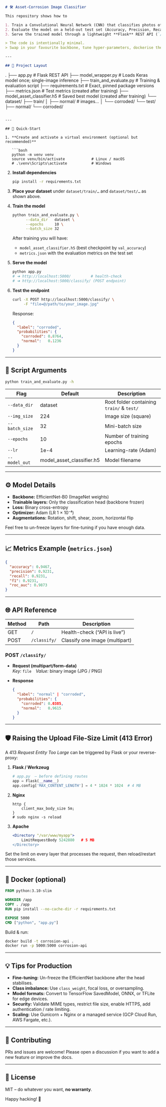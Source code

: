```markdown
# 🛠️ Asset-Corrosion Image Classifier

This repository shows how to

1. Train a Convolutional Neural Network (CNN) that classifies photos of an asset into **normal** or **corroded**  
2. Evaluate the model on a held-out test set (Accuracy, Precision, Recall, F1, ROC-AUC)  
3. Serve the trained model through a lightweight **Flask** REST API (`/classify/`)  

> The code is intentionally minimal.  
> Swap in your favourite backbone, tune hyper-parameters, dockerise the API—everything still works.

---

## 📂 Project Layout

```
.
├── app.py                  # Flask REST API
├── model_wrapper.py        # Loads Keras model once; single-image inference
├── train_and_evaluate.py   # Training & evaluation script
├── requirements.txt        # Exact, pinned package versions
├── metrics.json            # Test metrics (created after training)
├── model_asset_classifier.h5 # Saved best model (created after training)
└── dataset/
    ├── train/
    │   ├── normal/      # images…
    │   └── corroded/
    └── test/
        ├── normal/
        └── corroded/
```

---

## 🚀 Quick-Start

1. **Create and activate a virtual environment (optional but recommended)**

   ```bash
   python -m venv venv
   source venv/bin/activate            # Linux / macOS
   # .\venv\Scripts\activate           # Windows
   ```

2. **Install dependencies**

   ```bash
   pip install -r requirements.txt
   ```

3. **Place your dataset** under `dataset/train/…` and `dataset/test/…` as shown above.

4. **Train the model**

   ```bash
   python train_and_evaluate.py \
         --data_dir   dataset \
         --epochs     10 \
         --batch_size 32
   ```

   After training you will have:

   * `model_asset_classifier.h5` (best checkpoint by `val_accuracy`)  
   * `metrics.json` with the evaluation metrics on the test set

5. **Serve the model**

   ```bash
   python app.py
   # ➜ http://localhost:5000/         # health-check
   # ➜ http://localhost:5000/classify/ (POST endpoint)
   ```

6. **Test the endpoint**

   ```bash
   curl -X POST http://localhost:5000/classify/ \
        -F "file=@/path/to/your_image.jpg"
   ```

   Response:

   ```json
   {
     "label": "corroded",
     "probabilities": {
       "corroded": 0.8764,
       "normal":   0.1236
     }
   }
   ```

---

## 📝 Script Arguments

```bash
python train_and_evaluate.py -h
```

| Flag             | Default | Description                                  |
|------------------|---------|----------------------------------------------|
| `--data_dir`     | dataset | Root folder containing `train/` & `test/`    |
| `--img_size`     | 224     | Image size (square)                          |
| `--batch_size`   | 32      | Mini-batch size                              |
| `--epochs`       | 10      | Number of training epochs                    |
| `--lr`           | 1e-4    | Learning-rate (Adam)                         |
| `--model_out`    | model_asset_classifier.h5 | Model filename            |

---

## ⚙️ Model Details

* **Backbone:** EfficientNet-B0 (ImageNet weights)  
* **Trainable layers:** Only the classification head (backbone frozen)  
* **Loss:** Binary cross-entropy  
* **Optimizer:** Adam (LR 1 × 10⁻⁴)  
* **Augmentations:** Rotation, shift, shear, zoom, horizontal flip  

Feel free to un-freeze layers for fine-tuning if you have enough data.

---

## 📈 Metrics Example (`metrics.json`)

```json
{
  "accuracy": 0.9467,
  "precision": 0.9231,
  "recall": 0.9231,
  "f1": 0.9231,
  "roc_auc": 0.9873
}
```

---

## 🌐 API Reference

| Method | Path          | Description                     |
|--------|---------------|---------------------------------|
| GET    | `/`           | Health-check (“API is live”)    |
| POST   | `/classify/`  | Classify one image (multipart)  |

### POST `/classify/`

* **Request (multipart/form-data)**  
  *Key:* `file` *Value:* binary image (JPG / PNG)

* **Response**

  ```json
  {
    "label": "normal" | "corroded",
    "probabilities": {
      "corroded": 0.0385,
      "normal":   0.9615
    }
  }
  ```

---

## 🛡️ Raising the Upload File-Size Limit (413 Error)

A 413 *Request Entity Too Large* can be triggered by Flask or your reverse-proxy:

1. **Flask / Werkzeug**

   ```python
   # app.py  – before defining routes
   app = Flask(__name__)
   app.config['MAX_CONTENT_LENGTH'] = 4 * 1024 * 1024  # 4 MB
   ```

2. **Nginx**

   ```nginx
   http {
       client_max_body_size 5m;
   }
   # sudo nginx -s reload
   ```

3. **Apache**

   ```apache
   <Directory "/var/www/myapp">
       LimitRequestBody 5242880   # 5 MB
   </Directory>
   ```

Set the limit on every layer that processes the request, then reload/restart those services.

---

## 🐳 Docker (optional)

```Dockerfile
FROM python:3.10-slim

WORKDIR /app
COPY . /app
RUN pip install --no-cache-dir -r requirements.txt

EXPOSE 5000
CMD ["python", "app.py"]
```

Build & run:

```bash
docker build -t corrosion-api .
docker run -p 5000:5000 corrosion-api
```

---

## 💡 Tips for Production

* **Fine-tuning:** Un-freeze the EfficientNet backbone after the head stabilises.  
* **Class imbalance:** Use `class_weight`, focal loss, or oversampling.  
* **Model formats:** Convert to TensorFlow SavedModel, ONNX, or TFLite for edge devices.  
* **Security:** Validate MIME types, restrict file size, enable HTTPS, add authentication / rate limiting.  
* **Scaling:** Use Gunicorn + Nginx or a managed service (GCP Cloud Run, AWS Fargate, etc.).

---

## 🤝 Contributing

PRs and issues are welcome! Please open a discussion if you want to add a new feature or improve the docs.

---

## 📜 License

MIT – do whatever you want, **no warranty**.

Happy hacking! 🚀
```